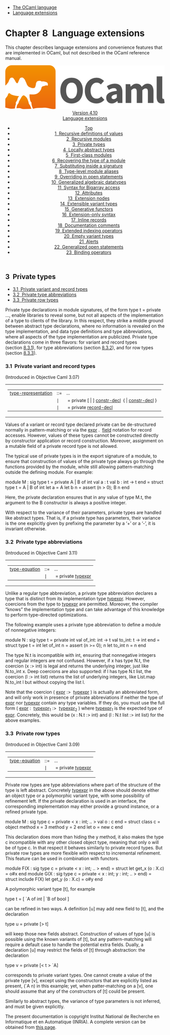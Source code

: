 <!-- ((! set title Manual !)) ((! set documentation !)) ((! set manual !)) ((! set nobreadcrumb !)) -->
<div class="manual content"><ul class="part_menu"><li><a href="language.html">The OCaml language</a></li><li class="active"><a href="extn.html">Language extensions</a></li></ul>




<h1 class="chapter" id="sec238"><span>Chapter 8</span>&nbsp;&nbsp;Language extensions</h1>
<p> <a id="c:extensions"></a>
</p><p>This chapter describes language extensions and convenience features
that are implemented in OCaml, but not described in the
OCaml reference manual.</p><header><nav class="toc brand"><a class="brand" href="https://ocaml.org/"><img src="colour-logo-gray.svg" class="svg" alt="OCaml"></a></nav><nav class="toc"><div class="toc_version"><a href="/docs" id="version-select">Version 4.10</a></div><div class="toc_title"><a href="#">Language extensions</a></div><ul><li class="top"><a href="#">Top</a></li>
<li><a href="letrecvalues.html#start-section">1&nbsp;&nbsp;Recursive definitions of values</a>
</li><li><a href="manual024.html#start-section">2&nbsp;&nbsp;Recursive modules</a>
</li><li><a href="privatetypes.html#start-section">3&nbsp;&nbsp;Private types</a>
</li><li><a href="locallyabstract.html#start-section">4&nbsp;&nbsp;Locally abstract types</a>
</li><li><a href="firstclassmodules.html#start-section">5&nbsp;&nbsp;First-class modules</a>
</li><li><a href="moduletypeof.html#start-section">6&nbsp;&nbsp;Recovering the type of a module</a>
</li><li><a href="signaturesubstitution.html#start-section">7&nbsp;&nbsp;Substituting inside a signature</a>
</li><li><a href="modulealias.html#start-section">8&nbsp;&nbsp;Type-level module aliases</a>
</li><li><a href="overridingopen.html#start-section">9&nbsp;&nbsp;Overriding in open statements</a>
</li><li><a href="gadts.html#start-section">10&nbsp;&nbsp;Generalized algebraic datatypes</a>
</li><li><a href="bigarray.html#start-section">11&nbsp;&nbsp;Syntax for Bigarray access</a>
</li><li><a href="attributes.html#start-section">12&nbsp;&nbsp;Attributes</a>
</li><li><a href="extensionnodes.html#start-section">13&nbsp;&nbsp;Extension nodes</a>
</li><li><a href="extensiblevariants.html#start-section">14&nbsp;&nbsp;Extensible variant types</a>
</li><li><a href="generativefunctors.html#start-section">15&nbsp;&nbsp;Generative functors</a>
</li><li><a href="extensionsyntax.html#start-section">16&nbsp;&nbsp;Extension-only syntax</a>
</li><li><a href="inlinerecords.html#start-section">17&nbsp;&nbsp;Inline records</a>
</li><li><a href="doccomments.html#start-section">18&nbsp;&nbsp;Documentation comments</a>
</li><li><a href="indexops.html#start-section">19&nbsp;&nbsp;Extended indexing operators </a>
</li><li><a href="emptyvariants.html#start-section">20&nbsp;&nbsp;Empty variant types</a>
</li><li><a href="alerts.html#start-section">21&nbsp;&nbsp;Alerts</a>
</li><li><a href="generalizedopens.html#start-section">22&nbsp;&nbsp;Generalized open statements</a>
</li><li><a href="bindingops.html#start-section">23&nbsp;&nbsp;Binding operators</a>
</li></ul></nav></header><a id="start-section"></a><section id="section">




<h2 class="section" id="s:private-types"><a class="section-anchor" href="#s:private-types" aria-hidden="true"></a>3&nbsp;&nbsp;Private types</h2>
<ul>
<li><a href="privatetypes.html#ss%3Aprivate-types-variant">3.1&nbsp;&nbsp;Private variant and record types</a>
</li><li><a href="privatetypes.html#ss%3Aprivate-types-abbrev">3.2&nbsp;&nbsp;Private type abbreviations</a>
</li><li><a href="privatetypes.html#ss%3Aprivate-rows">3.3&nbsp;&nbsp;Private row types</a>
</li></ul>
<p>
<a id="hevea_manual.kwd208"></a></p><p>Private type declarations in module signatures, of the form
<span class="c003">type t = private ...</span>, enable libraries to
reveal some, but not all aspects of the implementation of a type to
clients of the library. In this respect, they strike a middle ground
between abstract type declarations, where no information is revealed
on the type implementation, and data type definitions and type
abbreviations, where all aspects of the type implementation are
publicized. Private type declarations come in three flavors: for
variant and record types (section&nbsp;<a href="#ss%3Aprivate-types-variant">8.3.1</a>),
for type abbreviations (section&nbsp;<a href="#ss%3Aprivate-types-abbrev">8.3.2</a>),
and for row types (section&nbsp;<a href="#ss%3Aprivate-rows">8.3.3</a>).</p>
<h3 class="subsection" id="ss:private-types-variant"><a class="section-anchor" href="#ss:private-types-variant" aria-hidden="true">﻿</a>3.1&nbsp;&nbsp;Private variant and record types</h3>
<p>(Introduced in Objective Caml 3.07)</p><div class="syntax"><table class="display dcenter"><tbody><tr class="c019"><td class="dcell"><table class="c001 cellpading0"><tbody><tr><td class="c018">
<a class="syntax" href="typedecl.html#type-representation"><span class="c010">type-representation</span></a></td><td class="c015">::=</td><td class="c017">
...
&nbsp;</td></tr>
<tr><td class="c018">&nbsp;</td><td class="c015">∣</td><td class="c017">&nbsp;<span class="c004">=</span>&nbsp;<span class="c004">private</span>&nbsp;[&nbsp;<span class="c004">|</span>&nbsp;]&nbsp;<a class="syntax" href="typedecl.html#constr-decl"><span class="c010">constr-decl</span></a>&nbsp;&nbsp;{&nbsp;<span class="c004">|</span>&nbsp;<a class="syntax" href="typedecl.html#constr-decl"><span class="c010">constr-decl</span></a>&nbsp;}
&nbsp;</td></tr>
<tr><td class="c018">&nbsp;</td><td class="c015">∣</td><td class="c017">&nbsp;<span class="c004">=</span>&nbsp;<span class="c004">private</span>&nbsp;<a class="syntax" href="typedecl.html#record-decl"><span class="c010">record-decl</span></a>
</td></tr>
</tbody></table></td></tr>
</tbody></table></div><p>Values of a variant or record type declared <span class="c004">private</span>
can be de-structured normally in pattern-matching or via
the <a class="syntax" href="expr.html#expr"><span class="c010">expr</span></a> <span class="c004">.</span> &nbsp;<a class="syntax" href="names.html#field"><span class="c010">field</span></a> notation for record accesses. However, values of
these types cannot be constructed directly by constructor application
or record construction. Moreover, assignment on a mutable field of a
private record type is not allowed.</p><p>The typical use of private types is in the export signature of a
module, to ensure that construction of values of the private type always
go through the functions provided by the module, while still allowing
pattern-matching outside the defining module. For example:


</p><div class="caml-example verbatim">

<div class="ocaml">



<div class="pre caml-input"> <span class="ocamlkeyword">module</span> M : <span class="ocamlkeyword">sig</span>
   <span class="ocamlkeyword">type</span> t = <span class="ocamlkeyword">private</span> A | B <span class="ocamlkeyword">of</span> int
   <span class="ocamlkeyword">val</span> a : t
   <span class="ocamlkeyword">val</span> b : int -&gt; t
 <span class="ocamlkeyword">end</span> = <span class="ocamlkeyword">struct</span>
   <span class="ocamlkeyword">type</span> t = A | B <span class="ocamlkeyword">of</span> int
   <span class="ocamlkeyword">let</span> a = A
   <span class="ocamlkeyword">let</span> b n = <span class="ocamlkeyword">assert</span> (n &gt; 0); B n
 <span class="ocamlkeyword">end</span></div></div>

</div><p>


Here, the <span class="c004">private</span> declaration ensures that in any value of type
<span class="c003">M.t</span>, the argument to the <span class="c003">B</span> constructor is always a positive integer.</p><p>With respect to the variance of their parameters, private types are
handled like abstract types. That is, if a private type has
parameters, their variance is the one explicitly given by prefixing
the parameter by a ‘<span class="c003">+</span>’ or a ‘<span class="c003">-</span>’, it is invariant otherwise.</p>
<h3 class="subsection" id="ss:private-types-abbrev"><a class="section-anchor" href="#ss:private-types-abbrev" aria-hidden="true">﻿</a>3.2&nbsp;&nbsp;Private type abbreviations</h3>
<p>(Introduced in Objective Caml 3.11)</p><div class="syntax"><table class="display dcenter"><tbody><tr class="c019"><td class="dcell"><table class="c001 cellpading0"><tbody><tr><td class="c018">
<a class="syntax" href="typedecl.html#type-equation"><span class="c010">type-equation</span></a></td><td class="c015">::=</td><td class="c017">
...
&nbsp;</td></tr>
<tr><td class="c018">&nbsp;</td><td class="c015">∣</td><td class="c017">&nbsp;<span class="c004">=</span>&nbsp;<span class="c004">private</span>&nbsp;<a class="syntax" href="types.html#typexpr"><span class="c010">typexpr</span></a>
</td></tr>
</tbody></table></td></tr>
</tbody></table></div><p>Unlike a regular type abbreviation, a private type abbreviation
declares a type that is distinct from its implementation type <a class="syntax" href="types.html#typexpr"><span class="c010">typexpr</span></a>.
However, coercions from the type to <a class="syntax" href="types.html#typexpr"><span class="c010">typexpr</span></a> are permitted.
Moreover, the compiler “knows” the implementation type and can take
advantage of this knowledge to perform type-directed optimizations.</p><p>The following example uses a private type abbreviation to define a
module of nonnegative integers:


</p><div class="caml-example verbatim">

<div class="ocaml">



<div class="pre caml-input"> <span class="ocamlkeyword">module</span> N : <span class="ocamlkeyword">sig</span>
   <span class="ocamlkeyword">type</span> t = <span class="ocamlkeyword">private</span> int
   <span class="ocamlkeyword">val</span> of_int: int -&gt; t
   <span class="ocamlkeyword">val</span> to_int: t -&gt; int
 <span class="ocamlkeyword">end</span> = <span class="ocamlkeyword">struct</span>
   <span class="ocamlkeyword">type</span> t = int
   <span class="ocamlkeyword">let</span> of_int n = <span class="ocamlkeyword">assert</span> (n &gt;= 0); n
   <span class="ocamlkeyword">let</span> to_int n = n
 <span class="ocamlkeyword">end</span></div></div>

</div><p>


The type <span class="c003">N.t</span> is incompatible with <span class="c003">int</span>, ensuring that nonnegative
integers and regular integers are not confused. However, if <span class="c003">x</span> has
type <span class="c003">N.t</span>, the coercion <span class="c003">(x :&gt; int)</span> is legal and returns the
underlying integer, just like <span class="c003">N.to_int x</span>. Deep coercions are also
supported: if <span class="c003">l</span> has type <span class="c003">N.t list</span>, the coercion <span class="c003">(l :&gt; int list)</span>
returns the list of underlying integers, like <span class="c003">List.map N.to_int l</span>
but without copying the list <span class="c003">l</span>.</p><p>Note that the coercion <span class="c004">(</span> <a class="syntax" href="expr.html#expr"><span class="c010">expr</span></a> <span class="c004">:&gt;</span> &nbsp;<a class="syntax" href="types.html#typexpr"><span class="c010">typexpr</span></a> <span class="c004">)</span> is actually an abbreviated
form,
and will only work in presence of private abbreviations if neither the
type of <a class="syntax" href="expr.html#expr"><span class="c010">expr</span></a> nor <a class="syntax" href="types.html#typexpr"><span class="c010">typexpr</span></a> contain any type variables. If they do,
you must use the full form <span class="c004">(</span> <a class="syntax" href="expr.html#expr"><span class="c010">expr</span></a> <span class="c004">:</span> &nbsp;<a class="syntax" href="types.html#typexpr"><span class="c010">typexpr</span></a><sub>1</sub> <span class="c004">:&gt;</span> &nbsp;<a class="syntax" href="types.html#typexpr"><span class="c010">typexpr</span></a><sub>2</sub> <span class="c004">)</span> where
<a class="syntax" href="types.html#typexpr"><span class="c010">typexpr</span></a><sub>1</sub> is the expected type of <a class="syntax" href="expr.html#expr"><span class="c010">expr</span></a>. Concretely, this would be <span class="c003">(x : N.t :&gt; int)</span> and <span class="c003">(l : N.t list :&gt; int list)</span> for the above examples.</p>
<h3 class="subsection" id="ss:private-rows"><a class="section-anchor" href="#ss:private-rows" aria-hidden="true">﻿</a>3.3&nbsp;&nbsp;Private row types</h3>
<p>
<a id="hevea_manual.kwd209"></a></p><p>(Introduced in Objective Caml 3.09)</p><div class="syntax"><table class="display dcenter"><tbody><tr class="c019"><td class="dcell"><table class="c001 cellpading0"><tbody><tr><td class="c018">
<a class="syntax" href="typedecl.html#type-equation"><span class="c010">type-equation</span></a></td><td class="c015">::=</td><td class="c017">
...
&nbsp;</td></tr>
<tr><td class="c018">&nbsp;</td><td class="c015">∣</td><td class="c017">&nbsp;<span class="c004">=</span>&nbsp;<span class="c004">private</span>&nbsp;<a class="syntax" href="types.html#typexpr"><span class="c010">typexpr</span></a>
</td></tr>
</tbody></table></td></tr>
</tbody></table></div><p>Private row types are type abbreviations where part of the
structure of the type is left abstract. Concretely <a class="syntax" href="types.html#typexpr"><span class="c010">typexpr</span></a> in the
above should denote either an object type or a polymorphic variant
type, with some possibility of refinement left. If the private
declaration is used in an interface, the corresponding implementation
may either provide a ground instance, or a refined private type.


</p><div class="caml-example verbatim">

<div class="ocaml">



<div class="pre caml-input"> <span class="ocamlkeyword">module</span> M : <span class="ocamlkeyword">sig</span> <span class="ocamlkeyword">type</span> c = <span class="ocamlkeyword">private</span> &lt; x : int; .. &gt; <span class="ocamlkeyword">val</span> o : c <span class="ocamlkeyword">end</span> =
 <span class="ocamlkeyword">struct</span>
   <span class="ocamlkeyword">class</span> c = <span class="ocamlkeyword">object</span> <span class="ocamlkeyword">method</span> x = 3 <span class="ocamlkeyword">method</span> y = 2 <span class="ocamlkeyword">end</span>
   <span class="ocamlkeyword">let</span> o = <span class="ocamlkeyword">new</span> c
 <span class="ocamlkeyword">end</span></div></div>

</div><p>


This declaration does more than hiding the <span class="c003">y</span> method, it also makes
the type <span class="c003">c</span> incompatible with any other closed object type, meaning
that only <span class="c003">o</span> will be of type <span class="c003">c</span>. In that respect it behaves
similarly to private record types. But private row types are
more flexible with respect to incremental refinement. This feature can
be used in combination with functors.


</p><div class="caml-example verbatim">

<div class="ocaml">



<div class="pre caml-input"> <span class="ocamlkeyword">module</span> F(X : <span class="ocamlkeyword">sig</span> <span class="ocamlkeyword">type</span> c = <span class="ocamlkeyword">private</span> &lt; x : int; .. &gt; <span class="ocamlkeyword">end</span>) =
 <span class="ocamlkeyword">struct</span>
   <span class="ocamlkeyword">let</span> get_x (o : X.c) = o#x
 <span class="ocamlkeyword">end</span>
 <span class="ocamlkeyword">module</span> G(X : <span class="ocamlkeyword">sig</span> <span class="ocamlkeyword">type</span> c = <span class="ocamlkeyword">private</span> &lt; x : int; y : int; .. &gt; <span class="ocamlkeyword">end</span>) =
 <span class="ocamlkeyword">struct</span>
   <span class="ocamlkeyword">include</span> F(X)
   <span class="ocamlkeyword">let</span> get_y (o : X.c) = o#y
 <span class="ocamlkeyword">end</span></div></div>

</div><p>A polymorphic variant type [t], for example


</p><div class="caml-example verbatim">

<div class="ocaml">



<div class="pre caml-input"> <span class="ocamlkeyword">type</span> t = [ `A <span class="ocamlkeyword">of</span> int | `B <span class="ocamlkeyword">of</span> bool ]</div></div>

</div><p>


can be refined in two ways. A definition [u] may add new field to [t],
and the declaration


</p><div class="caml-example verbatim">

<div class="ocaml">



<div class="pre caml-input"> <span class="ocamlkeyword">type</span> u = <span class="ocamlkeyword">private</span> [&gt; t]</div></div>

</div><p>


will keep those new fields abstract. Construction of values of type
[u] is possible using the known variants of [t], but any
pattern-matching will require a default case to handle the potential
extra fields. Dually, a declaration [u] may restrict the fields of [t]
through abstraction: the declaration


</p><div class="caml-example verbatim">

<div class="ocaml">



<div class="pre caml-input"> <span class="ocamlkeyword">type</span> v = <span class="ocamlkeyword">private</span> [&lt; t &gt; `A]</div></div>

</div><p>


corresponds to private variant types. One cannot create a value of the
private type [v], except using the constructors that are explicitly
listed as present, <span class="c003">(`A n)</span> in this example; yet, when
patter-matching on a [v], one should assume that any of the
constructors of [t] could be present.</p><p>Similarly to abstract types, the variance of type parameters
is not inferred, and must be given explicitly.</p>






</section><div class="copyright">The present documentation is copyright Institut National de Recherche en Informatique et en Automatique (INRIA). A complete version can be obtained from <a href="http://caml.inria.fr/pub/docs/manual-ocaml/">this page</a>.</div></div>